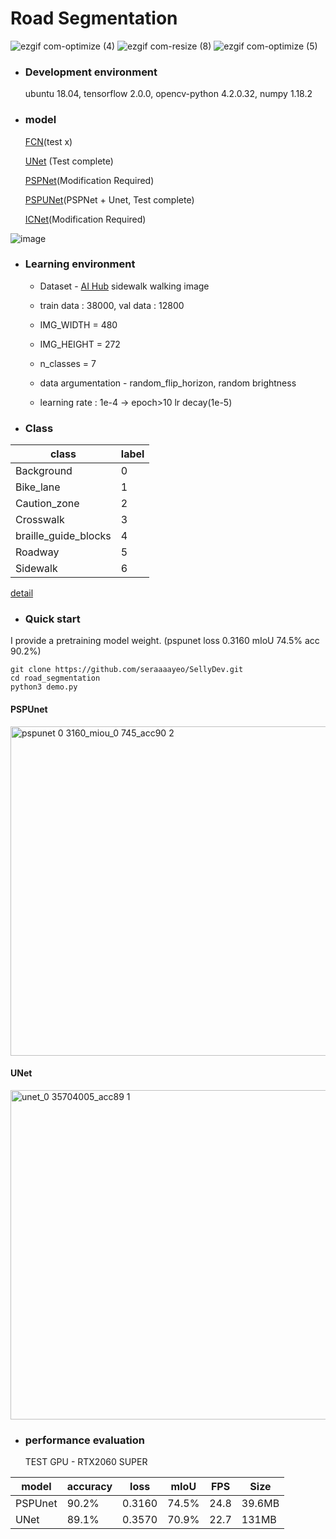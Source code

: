 # Road Segmentation 
 

![ezgif com-optimize (4)](https://user-images.githubusercontent.com/52908154/79999901-73094f80-84f7-11ea-8700-f9777b42c9ad.gif)
![ezgif com-resize (8)](https://user-images.githubusercontent.com/52908154/79999576-0c843180-84f7-11ea-8384-779fe2144cae.gif)
![ezgif com-optimize (5)](https://user-images.githubusercontent.com/52908154/80000480-26724400-84f8-11ea-85f8-b9a9cf5b9215.gif)




* ### Development environment


  ubuntu 18.04, tensorflow 2.0.0, opencv-python 4.2.0.32, numpy 1.18.2

* ### model


  [FCN](https://github.com/seraaaayeo/SellyDev/blob/road_segmentation/model/fcn.py)(test x)
  
  [UNet](https://github.com/seraaaayeo/SellyDev/blob/road_segmentation/model/unet.py) (Test complete)
  
   [PSPNet](https://github.com/seraaaayeo/SellyDev/blob/road_segmentation/model/pspnet.py)(Modification Required)
   
   [PSPUNet](https://github.com/seraaaayeo/SellyDev/blob/road_segmentation/model/pspunet.py)(PSPNet + Unet, Test complete) 
   
   [ICNet](https://github.com/seraaaayeo/SellyDev/blob/road_segmentation/model/icnet.py)(Modification Required)

![image](https://user-images.githubusercontent.com/52908154/79126562-2a58e480-7ddb-11ea-90ee-0488cffe1ad2.png)


* ### Learning environment

  * Dataset - [AI Hub](http://www.aihub.or.kr/) sidewalk walking image

  * train data : 38000, val data : 12800

  * IMG_WIDTH = 480

  * IMG_HEIGHT = 272

  * n_classes = 7

  * data argumentation - random_flip_horizon, random brightness

  * learning rate : 1e-4  ->  epoch>10 lr decay(1e-5) 

* ### Class

|class|label|
|------|---|
|Background|0|
|Bike_lane|1|
|Caution_zone|2|
|Crosswalk|3|
|braille_guide_blocks|4|
|Roadway|5|
|Sidewalk|6|

[detail](https://github.com/seraaaayeo/SellyDev/blob/road_segmentation/data_loader/data_loader.py)

* ### Quick start 
I provide a pretraining model weight. (pspunet loss 0.3160 mIoU 74.5% acc 90.2%)

```
git clone https://github.com/seraaaayeo/SellyDev.git
cd road_segmentation
python3 demo.py 
```

#### PSPUnet 

<img width="527" alt="pspunet 0 3160_miou_0 745_acc90 2" src="https://user-images.githubusercontent.com/52908154/79119948-908a3b00-7dcc-11ea-990d-ec6c3482f367.png">

#### UNet

<img width="527" alt="unet_0 35704005_acc89 1" src="https://user-images.githubusercontent.com/52908154/79119959-97b14900-7dcc-11ea-98e0-f651eb9ba7d2.png">

* ### performance evaluation


  TEST GPU - RTX2060 SUPER

|model|accuracy|loss|mIoU|FPS|Size|
|------|---|---|---|---|--|
|PSPUnet|90.2%|0.3160|74.5%|24.8|39.6MB|
|UNet|89.1%|0.3570|70.9%|22.7|131MB|
